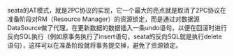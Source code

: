 seata的AT模式，就是2PC协议的实现，它一个最大的亮点就是取消了2PC协议在准备阶段对RM（Resource Manager）的资源锁定，而是通过对数据源DataSource做了代理，在更新数据的数据插入一条undo语句，以便在回滚时进行反向SQL执行（例如原事务执行了insert语句，seata的反向SQL就是执行delete语句），这样可以在准备阶段就将事务提交掉，避免了资源锁定。
